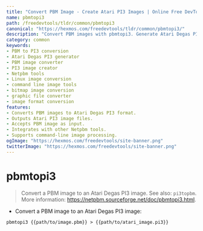 ```yaml
---
title: "Convert PBM Image - Create Atari PI3 Images | Online Free DevTools by Hexmos"
name: pbmtopi3
path: /freedevtools/tldr/common/pbmtopi3
canonical: "https://hexmos.com/freedevtools/tldr/common/pbmtopi3/"
description: "Convert PBM images with pbmtopi3. Generate Atari Degas PI3 images from PBM files quickly and easily. Free online tool, no registration required."
category: common
keywords:
- PBM to PI3 conversion
- Atari Degas PI3 generator
- PBM image converter
- PI3 image creator
- Netpbm tools
- Linux image conversion
- command line image tools
- bitmap image conversion
- graphic file converter
- image format conversion
features:
- Converts PBM images to Atari Degas PI3 format.
- Outputs Atari PI3 image files.
- Accepts PBM image as input.
- Integrates with other Netpbm tools.
- Supports command-line image processing.
ogImage: "https://hexmos.com/freedevtools/site-banner.png"
twitterImage: "https://hexmos.com/freedevtools/site-banner.png"
---
```


# pbmtopi3

> Convert a PBM image to an Atari Degas PI3 image.
> See also: `pi3topbm`.
> More information: <https://netpbm.sourceforge.net/doc/pbmtopi3.html>.

- Convert a PBM image to an Atari Degas PI3 image:

`pbmtopi3 {{path/to/image.pbm}} > {{path/to/atari_image.pi3}}`
